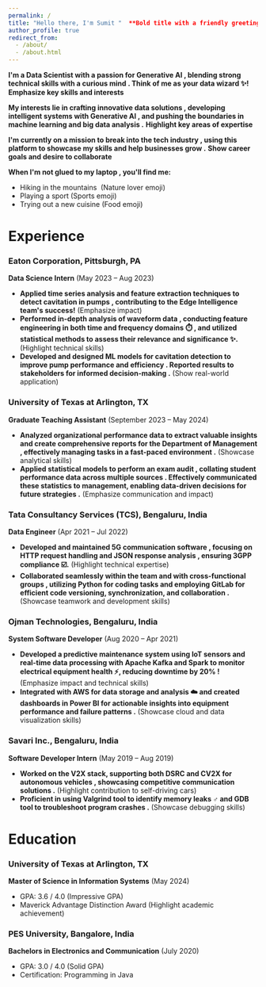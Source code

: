```yaml
---
permalink: /
title: "Hello there, I'm Sumit "  **Bold title with a friendly greeting emoji**
author_profile: true
redirect_from: 
  - /about/
  - /about.html
---
```


**I'm a Data Scientist with a passion for Generative AI , blending strong technical skills with a curious mind . Think of me as your data wizard ✨!**  **Emphasize key skills and interests**

**My interests lie in crafting innovative data solutions , developing intelligent systems with Generative AI , and pushing the boundaries in machine learning and big data analysis .**  **Highlight key areas of expertise**

**I'm currently on a mission to break into the tech industry , using this platform to showcase my skills and help businesses grow .**  **Show career goals and desire to collaborate**

**When I'm not glued to my laptop , you'll find me:**

*  Hiking in the mountains ️ (Nature lover emoji)
*  Playing a sport (Sports emoji)
*  Trying out a new cuisine (Food emoji)

# Experience

### Eaton Corporation, Pittsburgh, PA

**Data Science Intern** (May 2023 – Aug 2023) ️

* **Applied time series analysis and feature extraction techniques  to detect cavitation in pumps , contributing to the Edge Intelligence team's success!** (Emphasize impact)
* **Performed in-depth analysis of waveform data , conducting feature engineering in both time and frequency domains ⏱️ , and utilized statistical methods to assess their relevance and significance ✨.** (Highlight technical skills)
* **Developed and designed ML models for cavitation detection  to improve pump performance and efficiency . Reported results to stakeholders for informed decision-making .** (Show real-world application)

### University of Texas at Arlington, TX

**Graduate Teaching Assistant** (September 2023 – May 2024) ‍

* **Analyzed organizational performance data  to extract valuable insights and create comprehensive reports for the Department of Management , effectively managing tasks in a fast-paced environment ️.** (Showcase analytical skills)
* **Applied statistical models to perform an exam audit , collating student performance data across multiple sources ️. Effectively communicated these statistics to management, enabling data-driven decisions for future strategies .** (Emphasize communication and impact)

### Tata Consultancy Services (TCS), Bengaluru, India

**Data Engineer** (Apr 2021 – Jul 2022) ‍

* **Developed and maintained 5G communication software , focusing on HTTP request handling and JSON response analysis , ensuring 3GPP compliance ☑️.** (Highlight technical expertise)
* **Collaborated seamlessly within the team and with cross-functional groups , utilizing Python for coding tasks  and employing GitLab for efficient code versioning, synchronization, and collaboration .** (Showcase teamwork and development skills)

### Ojman Technologies, Bengaluru, India

**System Software Developer** (Aug 2020 – Apr 2021) ‍

* **Developed a predictive maintenance system using IoT sensors and real-time data processing with Apache Kafka and Spark  to monitor electrical equipment health ⚡, reducing downtime by 20% !** (Emphasize impact and technical skills)
* **Integrated with AWS for data storage and analysis ☁️ and created dashboards in Power BI for actionable insights into equipment performance and failure patterns .** (Showcase cloud and data visualization skills)

### Savari Inc., Bengaluru, India

**Software Developer Intern** (May 2019 – Aug 2019) ‍

* **Worked on the V2X stack, supporting both DSRC and CV2X for autonomous vehicles , showcasing competitive communication solutions .** (Highlight contribution to self-driving cars)
* **Proficient in using Valgrind tool to identify memory leaks ️‍♂️ and GDB tool to troubleshoot program crashes .** (Showcase debugging skills)

# Education

### University of Texas at Arlington, TX

**Master of Science in Information Systems** (May 2024) 

* GPA: 3.6 / 4.0 (Impressive GPA)
* Maverick Advantage Distinction Award (Highlight academic achievement)

### PES University, Bangalore, India

**Bachelors in Electronics and Communication** (July 2020) 

* GPA: 3.0 / 4.0 (Solid GPA)
* Certification: Programming in Java
